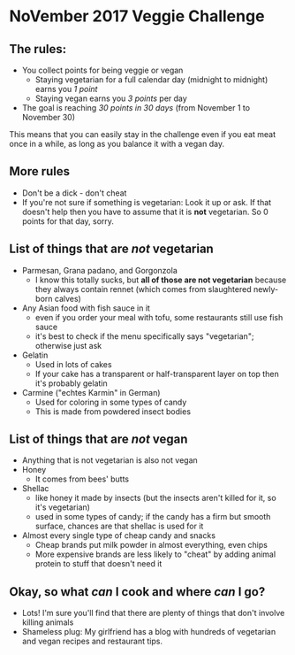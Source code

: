# NoVember 2017 Veggie Challenge

## The rules:
- You collect points for being veggie or vegan
  - Staying vegetarian for a full calendar day (midnight to midnight) earns you *1 point*
  - Staying vegan earns you *3 points* per day
- The goal is reaching *30 points in 30 days* (from November 1 to November 30)

This means that you can easily stay in the challenge even if you eat meat once in a while, as long as you balance it with a vegan day.

## More rules

- Don't be a dick - don't cheat
- If you're not sure if something is vegetarian: Look it up or ask. If that doesn't help then you have to assume that it is **not** vegetarian. So 0 points for that day, sorry.


## List of things that are *not* vegetarian

- Parmesan, Grana padano, and Gorgonzola
  - I know this totally sucks, but **all of those are not vegetarian** because they always contain rennet (which comes from slaughtered newly-born calves)
- Any Asian food with fish sauce in it
  - even if you order your meal with tofu, some restaurants still use fish sauce
  - it's best to check if the menu specifically says "vegetarian"; otherwise just ask
- Gelatin
  - Used in lots of cakes
  - If your cake has a transparent or half-transparent layer on top then it's probably gelatin
- Carmine ("echtes Karmin" in German)
  - Used for coloring in some types of candy
  - This is made from powdered insect bodies


## List of things that are *not* vegan

- Anything that is not vegetarian is also not vegan
- Honey
  - It comes from bees' butts
- Shellac
  - like honey it made by insects (but the insects aren't killed for it, so it's vegetarian)
  - used in some types of candy; if the candy has a firm but smooth surface, chances are that shellac is used for it
- Almost every single type of cheap candy and snacks
  - Cheap brands put milk powder in almost everything, even chips
  - More expensive brands are less likely to "cheat" by adding animal protein to stuff that doesn't need it


## Okay, so what *can* I cook and where *can* I go?

- Lots! I'm sure you'll find that there are plenty of things that don't involve killing animals
- Shameless plug: My girlfriend has a blog with hundreds of vegetarian and vegan recipes and restaurant tips.
